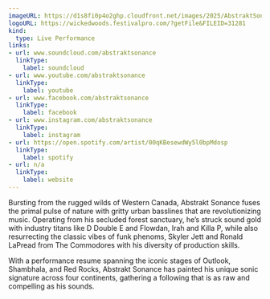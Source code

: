 ```yaml
---
imageURL: https://d1s8fi0p4o2ghp.cloudfront.net/images/2025/AbstraktSonance.jpg
logoURL: https://wickedwoods.festivalpro.com/?getFile&FILEID=31281
kind:
  type: Live Performance
links:
- url: www.soundcloud.com/abstraktsonance
  linkType:
    label: soundcloud
- url: www.youtube.com/abstraktsonance
  linkType:
    label: youtube
- url: www.facebook.com/abstraktsonance
  linkType:
    label: facebook
- url: www.instagram.com/abstraktsonance
  linkType:
    label: instagram
- url: https://open.spotify.com/artist/00qKBesewdWy5l0bpMdosp
  linkType:
    label: spotify
- url: n/a
  linkType:
    label: website
---
```

Bursting from the rugged wilds of Western Canada, Abstrakt Sonance fuses the primal pulse of nature with gritty urban basslines that are revolutionizing music. Operating from his secluded forest sanctuary, he’s struck sound gold with industry titans like D Double E and Flowdan, Irah and Killa P, while also resurrecting the classic vibes of funk phenoms, Skyler Jett and Ronald LaPread from The Commodores with his diversity of production skills.

With a performance resume spanning the iconic stages of Outlook, Shambhala, and Red Rocks,
Abstrakt Sonance has painted his unique sonic signature across four continents, gathering a
following that is as raw and compelling as his sounds.